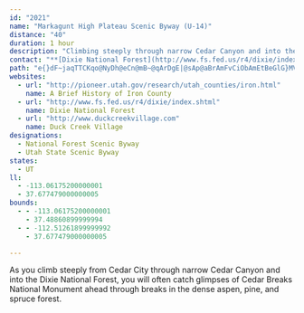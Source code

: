 ```yaml
---
id: "2021"
name: "Markagunt High Plateau Scenic Byway (U-14)"
distance: "40"
duration: 1 hour
description: "Climbing steeply through narrow Cedar Canyon and into the Dixie National Forest, the route is ablaze with color in the fall, the mountainsides covered with red maples and golden oaks."
contact: "**[Dixie National Forest](http://www.fs.fed.us/r4/dixie/index.shtml)**   \r\nCedar Ranger District   \r\n435-865-3700  \r\n"
path: "e{}dF~jaqTTCKqo@NyDh@eCn@mB~@qArDgE|@sAp@aBrAmFvCiObAmEtBeGlG}MVs@TkB?aC_@eDy@oD}FyRiBiIq@aF?k@a@yFEsEFmDRuBX_BnAmD~BsIv@cMIyE_CmNOaCJaEX_BXkAr@mAdAmAlEyDhB_C|C{Hj@{@|@}@`EuCxDqDrCgFhB{Fr@aENeB~@uSRuCd@eDpBmIdBcE~@cBvDaGzAeBzC_CbG{ChGuDtCkCbVeZdBmChAeCvBuGjQicAn@gCfByEzAoC|@qAvG{GdAeBr@gBbB{G^gAx@qApDqE~AoCb@kAt@yCtAuDb@gBb@mDE_AgAmIGeC@uBd@qC|A_F|EcJlE}LhAqBfAmAbHmFnLyJz@{@lAeBx@gCj@kGrAaFbCgI~@gBpH_IlB}ChC_FlA_BxDgDn@}@^iBHwDTsCHa@rDoGjBuBl@c@hBy@vAW|CQ~EBvAKdB]|OmEjDoAfAWxAGdOr@lF`@~JbBxG~@pCN~A\\bAXn@f@bClD~@|@rAdArAl@`KfBnBr@fDdBhATbBDhAGjCgAdEsEhFaCrA_An@s@rAqCfDcLxB_GhEyGfAmBhAgCdBuGh@mEd@sFb@gC|DuNjAqGP{BJqDSiOBaDVyE~@uGnH}\\vAsCbEuF~@eCl@kDNoHE_UCw@_@qAY[cA_@s@Fy@p@_AxC[`COlF_@x@YP[Dw@QYQUg@Om@Dq@He@z@yAx@uBRkAHeBIiCYsBc@_B_DaJUwADyBx@gEDaCy@yIKyB?{DhAoLhBmKdAoC|CyDx@k@rCmAnB]fBJ~@R~@j@|CrCfElCbCl@~O|@rAWxAmA`@q@nIeN^}@Js@B_BIk@c@{A_AsAyCkC_@g@c@sAAg@DwAd@_BhC_DXm@Hu@?eFXyAd@{@^]|B{@bB}Ah@s@xCaHn@}@`EcD`@s@R_ANwACgAKkAY_A[aDNuCT_A^}@lJ}Ot@eAzB_ClFuCxAqAbBoB|@s@jCcA|A{@lA_BZy@b@}B?}FDeAReAvAgDtAeFbA}Hl@yC`EgIv@{CTqBJsBC{BQqBiAgFs@yAsCyDcIoFy@eAs@eAm@qAi@aBe@sCiDq[QaCGaHNsD~@yMHcCE}DOiBcA_HoBsLS_BIuCHsBXyBTu@dMwa@^_BRsDGgE[aCeCmKSmASkC?sDb@oEhCyKh@aDNkEYwPDgDRqC^sClAqIdAkFlBoIbDyL`B{E\\y@|@sAtBqBxBeAvCa@x^p@~Ph@lDBbFS~A]~Ag@vBmA|AkAhGsFhEaCzJyBfPk@hFiA~HiCnAs@hB_B~@uAn@sAj@gB~Iwc@r@gCh@iAtBoC|AqAbBm@xDeAxDiBpBiA~AgAnAmAxA_CfBaFpDmLj@yAxBgDpXi[~@{Bn@sBX{ADqBK_FOsAm@eCiBcF_@_B_@mESgKBgDZmFr@{Ej@_CtDsJ`@uA~@aFx@}Gf@iB`@iA`EkHbDcItAcFnI}a@XuBd@gGNyJh@iGhB{GfCyGjCsH`AuDt@yDl@mE^sETsFj@ae@BwGEuB_@{Bc@qAcAyByCmEy@eBm@gCKmA?sADkALuAt@eCzW{q@d@sBR_CPsK^gE^aCjD}PZ_E?sCSgDkA{FuAyCsAkBwDgE_AgBc@eBi@sDyAqQcBkJ}AmFgA{CkAeCiSq^oBaD{GmMq@oBcAmFO}BEoEVsEj@kCfGyQnPme@vOi_@bPy^x@mDdCiS|@aFhAcDhAiChBeDdLoQ~QeSpJ_I|G{EjKgG|R_JrE{@jKsCfJkBpAm@`As@~@_A~@yAx@kBzCgLt@oDNeBBaBIsCUeCg@sByAuDwCqFeAuCiCyJu@sAoByBsI{GsJgK}CaGmC{IcAmFmFe\\?eDr@_Ex@sB~AoBrAcAbBuBdCyDvBeFbEkOr@yChCaMfDgS~AoHvCsJjMmYlAmEt@sFNuC@cIQuDc@gC_^k`BoCmN]gFHsGv@mGrBcHd@eCR_FMoCg@}Cg@aB}ByFk@}BYeCC{EXkCx@yDxByGfBuCn@k@zA_AlBa@rAIhABrATpGvCj@LfA?x@Sd@_@x@qALi@FqAo@yFJ{BVm@`@i@l@[hCk@^Wb@o@Ty@NyA?mCEs@c@}Au@aAm@SuC_@s@Si@c@k@s@Sk@UaAImAD}@ZaBpBaGxA_GnBmJfDkYHgB"
websites:
  - url: "http://pioneer.utah.gov/research/utah_counties/iron.html"
    name: A Brief History of Iron County
  - url: "http://www.fs.fed.us/r4/dixie/index.shtml"
    name: Dixie National Forest
  - url: "http://www.duckcreekvillage.com"
    name: Duck Creek Village
designations:
  - National Forest Scenic Byway
  - Utah State Scenic Byway
states:
  - UT
ll:
  - -113.06175200000001
  - 37.677479000000005
bounds:
  - - -113.06175200000001
    - 37.48860899999994
  - - -112.51261899999992
    - 37.677479000000005

---
```


As you climb steeply from Cedar City through narrow Cedar Canyon and into the Dixie National Forest, you will often catch glimpses of Cedar Breaks National Monument ahead through breaks in the dense aspen, pine, and spruce forest.
